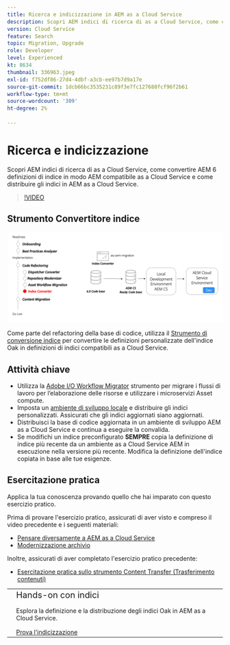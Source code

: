 ```yaml
---
title: Ricerca e indicizzazione in AEM as a Cloud Service
description: Scopri AEM indici di ricerca di as a Cloud Service, come convertire le definizioni AEM 6 e come distribuire gli indici.
version: Cloud Service
feature: Search
topic: Migration, Upgrade
role: Developer
level: Experienced
kt: 8634
thumbnail: 336963.jpeg
exl-id: f752df86-27d4-4dbf-a3cb-ee97b7d9a17e
source-git-commit: 1dcb66bc3535231c89f3e7fc127688fcf96f2b61
workflow-type: tm+mt
source-wordcount: '309'
ht-degree: 2%

---
```


# Ricerca e indicizzazione

Scopri AEM indici di ricerca di as a Cloud Service, come convertire AEM 6 definizioni di indice in modo AEM compatibile as a Cloud Service e come distribuire gli indici in AEM as a Cloud Service.

>[!VIDEO](https://video.tv.adobe.com/v/336963/?quality=12&learn=on)

## Strumento Convertitore indice

![Strumento Convertitore indice](./assets/index-converter.png)

Come parte del refactoring della base di codice, utilizza il [Strumento di conversione indice](https://github.com/adobe/aio-cli-plugin-aem-cloud-service-migration#command-aio-aem-migrationindex-converter) per convertire le definizioni personalizzate dell&#39;indice Oak in definizioni di indici compatibili as a Cloud Service.

## Attività chiave

+ Utilizza la [Adobe I/O Workflow Migrator](https://github.com/adobe/aio-cli-plugin-aem-cloud-service-migration#command-aio-aem-migrationindex-converter) strumento per migrare i flussi di lavoro per l’elaborazione delle risorse e utilizzare i microservizi Asset compute.
+ Imposta un [ambiente di sviluppo locale](https://experienceleague.adobe.com/docs/experience-manager-learn/cloud-service/local-development-environment-set-up/overview.html?lang=it) e distribuire gli indici personalizzati. Assicurati che gli indici aggiornati siano aggiornati.
+ Distribuisci la base di codice aggiornata in un ambiente di sviluppo AEM as a Cloud Service e continua a eseguire la convalida.
+ Se modifichi un indice preconfigurato **SEMPRE** copia la definizione di indice più recente da un ambiente as a Cloud Service AEM in esecuzione nella versione più recente. Modifica la definizione dell&#39;indice copiata in base alle tue esigenze.

## Esercitazione pratica

Applica la tua conoscenza provando quello che hai imparato con questo esercizio pratico.

Prima di provare l&#39;esercizio pratico, assicurati di aver visto e compreso il video precedente e i seguenti materiali:

+ [Pensare diversamente a AEM as a Cloud Service](./introduction.md)
+ [Modernizzazione archivio](./repository-modernization.md)

Inoltre, assicurati di aver completato l&#39;esercizio pratico precedente:

+ [Esercitazione pratica sullo strumento Content Transfer (Trasferimento contenuti)](./content-migration/content-transfer-tool.md#hands-on-exercise)

<table style="border-width:0">
    <tr>
        <td style="width:150px">
            <a  rel="noreferrer"
                target="_blank"
                href="https://github.com/adobe/aem-cloud-engineering-video-series-exercises/tree/session7-indexes#cloud-acceleration-bootcamp---session-7-search-and-indexing"><img alt="Esercitazione pratica dell’archivio GitHub" src="./assets/github.png"/>
            </a>        
        </td>
        <td style="width:100%;margin-bottom:1rem;">
            <div style="font-size:1.25rem;font-weight:400;">Hands-on con indici</div>
            <p style="margin:1rem 0">
                Esplora la definizione e la distribuzione degli indici Oak in AEM as a Cloud Service.
            </p>
            <a  rel="noreferrer"
                target="_blank"
                href="https://github.com/adobe/aem-cloud-engineering-video-series-exercises/tree/session7-indexes#cloud-acceleration-bootcamp---session-7-search-and-indexing" class="spectrum-Button spectrum-Button--primary spectrum-Button--sizeM">
                <span class="spectrum-Button-label has-no-wrap has-text-weight-bold">Prova l'indicizzazione</span>
            </a>
        </td>
    </tr>
</table>
